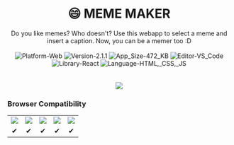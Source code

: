 <h1 align="center">😄 MEME MAKER</h1>
<p align="center">
	Do you like memes? Who doesn't? Use this webapp to select a meme and insert a caption. Now, you can be a memer too :D <br/><br/>
	<img src="https://img.shields.io/badge/Platform-Web-brightgreen.svg" alt="Platform-Web"/>
	<img src="https://img.shields.io/badge/Version-2.1.1-green.svg" alt="Version-2.1.1"/>
	<img src="https://img.shields.io/badge/App_Size-472_KB-orange.svg" alt="App_Size-472_KB"/>
	<img src="https://img.shields.io/badge/Editor-VS_Code-0078d7.svg" alt="Editor-VS_Code"/>
	<img src="https://img.shields.io/badge/Library-React-61dbfb.svg" alt="Library-React"/>
	<img src="https://img.shields.io/badge/Language-HTML,_CSS,_JS-red.svg" alt="Language-HTML,_CSS,_JS"/> <br/><br/><br/>
	<img src="https://github.com/cmcodes1/Meme-Maker/blob/master/preview.JPG" />
</p>

<h3> Browser Compatibility </h3>
<table>
  <tr align="center">
    <td> <img src="https://raw.github.com/alrra/browser-logos/master/src/chrome/chrome_48x48.png" /> </td>
    <td> <img src="https://raw.github.com/alrra/browser-logos/master/src/firefox/firefox_48x48.png" /> </td>
    <td> <img src="https://raw.github.com/alrra/browser-logos/master/src/edge/edge_48x48.png" /> </td>
    <td> <img src="https://raw.github.com/alrra/browser-logos/master/src/safari/safari_48x48.png" /> </td>
    <td> <img src="https://raw.github.com/alrra/browser-logos/master/src/opera/opera_48x48.png" /> </td>
  </tr>
  <tr align="center">
    <td> ✔ </td>
    <td> ✔ </td>
    <td> ✔ </td>
    <td> ✔ </td>
    <td> ✔ </td>
  </tr>
</table>
